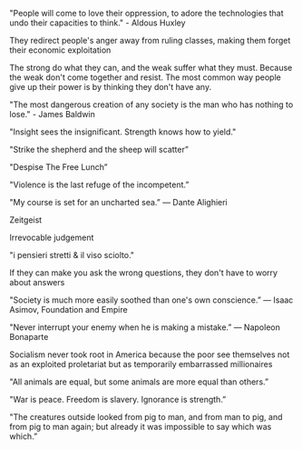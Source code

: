 ---
---

"People will come to love their oppression, to adore the technologies that undo their capacities to think." - Aldous Huxley

They redirect people's anger away from ruling classes, making them forget their economic exploitation

The strong do what they can, and the weak suffer what they must. Because the weak don't come together and resist. The most common way people give up their power is by thinking they don't have any.

"The most dangerous creation of any society is the man who has nothing to lose." - James Baldwin

"Insight sees the insignificant.
Strength knows how to yield."

"Strike the shepherd and the sheep will scatter”

"Despise The Free Lunch”

"Violence is the last refuge of the incompetent.”

"My course is set for an uncharted sea.”
― Dante Alighieri

Zeitgeist 

Irrevocable judgement

"i pensieri stretti & il viso sciolto." 

If they can make you ask the wrong questions, they don't have to worry about answers

"Society is much more easily soothed than one's own conscience.”
― Isaac Asimov, Foundation and Empire

"Never interrupt your enemy when he is making a mistake.”
― Napoleon Bonaparte

Socialism never took root in America because the poor see themselves not as an exploited proletariat but as temporarily embarrassed millionaires

"All animals are equal, but some animals are more equal than others.”

"War is peace.
Freedom is slavery.
Ignorance is strength.”

"The creatures outside looked from pig to man, and from man to pig, and from pig to man again; but already it was impossible to say which was which.”
